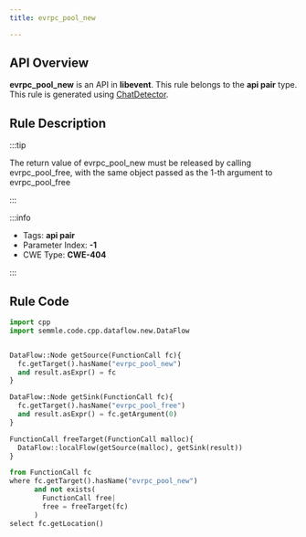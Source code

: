 ```yaml
---
title: evrpc_pool_new

---
```



## API Overview
**evrpc_pool_new** is an API in **libevent**. This rule belongs to the **api pair** type. This rule is generated using [ChatDetector](../../tools/ChatDetector).
## Rule Description

:::tip

The return value of evrpc_pool_new must be released by calling evrpc_pool_free, with the same object passed as the 1-th argument to evrpc_pool_free

:::

:::info

- Tags: **api pair**
- Parameter Index: **-1**
- CWE Type: **CWE-404**

:::

## Rule Code
```python
import cpp
import semmle.code.cpp.dataflow.new.DataFlow


DataFlow::Node getSource(FunctionCall fc){
  fc.getTarget().hasName("evrpc_pool_new")
  and result.asExpr() = fc
}

DataFlow::Node getSink(FunctionCall fc){
  fc.getTarget().hasName("evrpc_pool_free")
  and result.asExpr() = fc.getArgument(0)
}

FunctionCall freeTarget(FunctionCall malloc){
  DataFlow::localFlow(getSource(malloc), getSink(result))
}

from FunctionCall fc
where fc.getTarget().hasName("evrpc_pool_new")
      and not exists(
        FunctionCall free| 
        free = freeTarget(fc)
      )
select fc.getLocation()

```